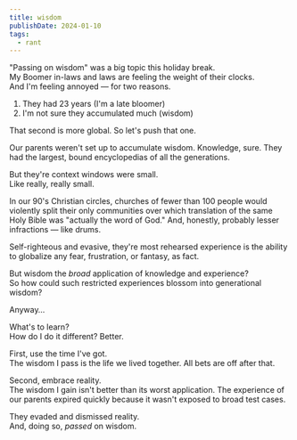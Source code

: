```yaml
---
title: wisdom
publishDate: 2024-01-10
tags:
  - rant
---
```


"Passing on wisdom" was a big topic this holiday break.  
My Boomer in-laws and laws are feeling the weight of their clocks.  
And I'm feeling annoyed — for two reasons.

1. They had 23 years (I'm a late bloomer)
1. I'm not sure they accumulated much (wisdom)

That second is more global.
So let's push that one.

Our parents weren't set up to accumulate wisdom.
Knowledge, sure.
They had the largest, bound encyclopedias of all the generations.

But they're context windows were small.  
Like really, really small.

In our 90's Christian circles, churches of fewer than 100 people would violently split their only communities over which translation of the same Holy Bible was "actually the word of God." And, honestly, probably lesser infractions — like drums.

Self-righteous and evasive,
they're most rehearsed experience is the ability to globalize any fear, frustration, or fantasy, as fact.  

But wisdom the *broad* application of knowledge and experience?  
So how could such restricted experiences blossom into generational wisdom?

Anyway…

What's to learn?  
How do I do it different? Better.

First, use the time I've got.  
The wisdom I pass is the life we lived together.
All bets are off after that.

Second, embrace reality.  
The wisdom I gain isn't better than its worst application.
The experience of our parents expired quickly because it wasn't exposed to broad test cases.

They evaded and dismissed reality.  
And, doing so, *passed* on wisdom.

